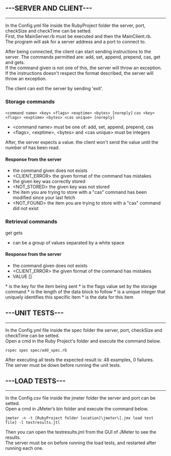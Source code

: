 
## ---SERVER AND CLIENT--- 
------------
In the Config.yml file inside the RubyProject folder the server, port, checkSize and checkTime can be setted.  
First, the MainServer.rb must be executed and then the MainClient.rb.  
The program will ask for a server address and a port to connect to.  
  
After being connected, the client can start sending instructions to the server.
The commands permitted are: add, set, append, prepend, cas, get and gets.  
If the command given is not one of this, the server will throw an exception.
If the instructions doesn't respect the format described, the server will throw an exception.

The client can exit the server by sending 'exit'.
  
###  Storage commands  
 `<command name> <key> <flags> <exptime> <bytes> [noreply]`
 `cas <key> <flags> <exptime> <bytes> <cas unique> [noreply]`

* &lt;command name&gt; must be one of: add, set, append, prepend, cas  
* &lt;flags&gt;, &lt;exptime&gt;, &lt;bytes&gt; and &lt;cas unique&gt; must be integers  

After, the server expects a value. the client won't send the value until the number of <bytes> has been read.

#### Response from the server
* <ERROR> the command given does not exists
* <CLIENT_ERROR> the given format of the command has mistakes
* <STORED> the given key was correctly stored
* <NOT_STORED> the given key was not stored
* <EXISTS> the item you are trying to store with
a "cas" command has been modified since your last fetch
* <NOT_FOUND> the item you are trying to store
with a "cas" command did not exist


### Retrieval commands
get <keys>
gets <keys>
* <keys> can be a group of values separated by a white space

#### Response from the server
* <ERROR> the command given does not exists
* <CLIENT_ERROR> the given format of the command has mistakes
* VALUE <key> <flags> <bytes> [<cas unique>]
<data block>
    * <key> is the key for the item being sent
    * <flags> is the flags value set by the storage command
    * <bytes> is the length of the data block to follow
    * <cas unique> is a unique integer that uniquely identifies
    this specific item
    * <data block> is the data for this item

## ---UNIT TESTS--- 
------------
In the Config.yml file inside the spec folder the server, port, checkSize and checkTime can be setted.  
Open a cmd in the Ruby Project's folder and execute the command below.

`rspec spec spec/add_spec.rb `

After executing all tests the expected result is: 48 examples, 0 failures.  
The server must be down before running the unit tests.


## ---LOAD TESTS--- 
------------ 
In the Config.csv file inside the jmeter folder the server and  port can be setted.  
Open a cmd in JMeter’s bin folder and execute the command below.  

`jmeter -n -t [RubyProject folder location]\jmeter\[.jmx load test file] -l testresults.jtl `

Then you can open the testresults.jml from the GUI of JMeter to see the results.  
The server must be on before running the load tests, and restarted after running each one.  
